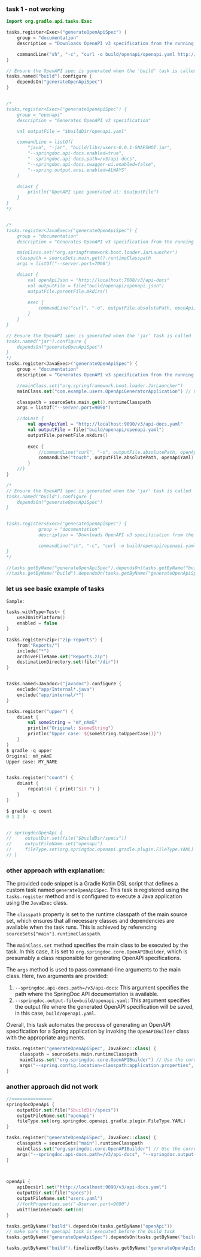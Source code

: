 ### task 1 - not working
```kotlin
import org.gradle.api.tasks.Exec

tasks.register<Exec>("generateOpenApiSpec") {
    group = "documentation"
    description = "Downloads OpenAPI v3 specification from the running Spring Boot application."

    commandLine("sh", "-c", "curl -o build/openapi/openapi.yaml http://localhost:7008/v3/api-docs.yaml")
}

// Ensure the OpenAPI spec is generated when the 'build' task is called
tasks.named("build").configure {
    dependsOn("generateOpenApiSpec")
}


/*
tasks.register<Exec>("generateOpenApiSpec") {
    group = "openapi"
    description = "Generates OpenAPI v3 specification"

    val outputFile = "$buildDir/openapi.yaml"

    commandLine = listOf(
        "java", "-jar", "build/libs/users-0.0.1-SNAPSHOT.jar",
        "--springdoc.api-docs.enabled=true",
        "--springdoc.api-docs.path=/v3/api-docs",
        "--springdoc.api-docs.swagger-ui.enabled=false",
        "--spring.output.ansi.enabled=ALWAYS"
    )

    doLast {
        println("OpenAPI spec generated at: $outputFile")
    }
}
*/


/*
tasks.register<JavaExec>("generateOpenApiSpec") {
    group = "documentation"
    description = "Generates OpenAPI v3 specification from the running Spring Boot application."

    mainClass.set("org.springframework.boot.loader.JarLauncher")
    classpath = sourceSets.main.get().runtimeClasspath
    args = listOf("--server.port=7008")

    doLast {
        val openApiJson = "http://localhost:7008/v3/api-docs"
        val outputFile = file("build/openapi/openapi.json")
        outputFile.parentFile.mkdirs()
        
        exec {
            commandLine("curl", "-o", outputFile.absolutePath, openApiJson)
        }
    }
}

// Ensure the OpenAPI spec is generated when the 'jar' task is called
tasks.named("jar").configure {
    dependsOn("generateOpenApiSpec")
}
*/
tasks.register<JavaExec>("generateOpenApiSpec") {
    group = "documentation"
    description = "Generates OpenAPI v3 specification from the running Spring Boot application."

    //mainClass.set("org.springframework.boot.loader.JarLauncher")
    mainClass.set("com.example.users.OpenApiGeneratorApplication") // Change to your actual main class

    classpath = sourceSets.main.get().runtimeClasspath
    args = listOf("--server.port=9090")

    //doLast {
        val openApiYaml = "http://localhost:9090/v3/api-docs.yaml"
        val outputFile = file("build/openapi/openapi.yaml")
        outputFile.parentFile.mkdirs()
        
        exec {
            //commandLine("curl", "-o", outputFile.absolutePath, openApiYaml)
            commandLine("touch", outputFile.absolutePath, openApiYaml)
        }
    //}
}

/*
// Ensure the OpenAPI spec is generated when the 'jar' task is called
tasks.named("build").configure {
    dependsOn("generateOpenApiSpec")
}


tasks.register<Exec>("generateOpenApiSpec") {
            group = "documentation"
            description = "Downloads OpenAPI v3 specification from the running Spring Boot application."

            commandLine("sh", "-c", "curl -o build/openapi/openapi.yaml http://localhost:9090/v3/api-docs.yaml")
}
*/

//tasks.getByName("generateOpenApiSpec").dependsOn(tasks.getByName("build"))
//tasks.getByName("build").dependsOn(tasks.getByName("generateOpenApiSpec"))
```

### let us see basic example of tasks
```kotlin
Sample:

tasks.withType<Test> {
    useJUnitPlatform()
    enabled = false
}

tasks.register<Zip>("zip-reports") {
    from("Reports/")
    include("*")
    archiveFileName.set("Reports.zip")
    destinationDirectory.set(file("/dir"))
}


tasks.named<Javadoc>("javadoc").configure {
    exclude("app/Internal*.java")
    exclude("app/internal/*")
}

tasks.register("upper") {
    doLast {
        val someString = "mY_nAmE"
        println("Original: $someString")
        println("Upper case: ${someString.toUpperCase()}")
    }
}
$ gradle -q upper
Original: mY_nAmE
Upper case: MY_NAME


tasks.register("count") {
    doLast {
        repeat(4) { print("$it ") }
    }
}

$ gradle -q count
0 1 2 3 


// springdocOpenApi {
//     outputDir.set(file("$buildDir/specs"))
//     outputFileName.set("openapi")
//     fileType.set(org.springdoc.openapi.gradle.plugin.FileType.YAML)
// }
```

### other approach with explanation:
The provided code snippet is a Gradle Kotlin DSL script that defines a custom task named `generateOpenApiSpec`. This task is registered using the `tasks.register` method and is configured to execute a Java application using the `JavaExec` class.

The `classpath` property is set to the runtime classpath of the main source set, which ensures that all necessary classes and dependencies are available when the task runs. This is achieved by referencing `sourceSets["main"].runtimeClasspath`.

The `mainClass.set` method specifies the main class to be executed by the task. In this case, it is set to `org.springdoc.core.OpenAPIBuilder`, which is presumably a class responsible for generating OpenAPI specifications.

The `args` method is used to pass command-line arguments to the main class. Here, two arguments are provided:
1. `--springdoc.api-docs.path=/v3/api-docs`: This argument specifies the path where the SpringDoc API documentation is available.
2. `--springdoc.output-file=build/openapi.yaml`: This argument specifies the output file where the generated OpenAPI specification will be saved, in this case, `build/openapi.yaml`.

Overall, this task automates the process of generating an OpenAPI specification for a Spring application by invoking the `OpenAPIBuilder` class with the appropriate arguments.

```kotlin
tasks.register("generateOpenApiSpec", JavaExec::class) {
     classpath = sourceSets.main.runtimeClasspath
     mainClass.set("org.springdoc.core.OpenAPIBuilder") // Use the correct class
     args("--spring.config.location=classpath:application.properties", "--springdoc.api-docs.path=/v3/api-docs", "--springdoc.output-file=build/openapi.yaml")
}
```

### another approach did not work
```kotlin
//===============
springdocOpenApi {
    outputDir.set(file("$buildDir/specs"))
    outputFileName.set("openapi")
    fileType.set(org.springdoc.openapi.gradle.plugin.FileType.YAML)
}

tasks.register("generateOpenApiSpec", JavaExec::class) {
    classpath = sourceSets["main"].runtimeClasspath
    mainClass.set("org.springdoc.core.OpenAPIBuilder") // Use the correct class
    args("--springdoc.api-docs.path=/v3/api-docs", "--springdoc.output-file=build/openapi.yaml")
}
 


openApi {
    apiDocsUrl.set("http://localhost:9090/v3/api-docs.yaml")
    outputDir.set(file("specs"))
    outputFileName.set("users.yaml")
    //forkProperties.set("-Dserver.port=9090")
    waitTimeInSeconds.set(60)
} 

tasks.getByName("build").dependsOn(tasks.getByName("openApi"))
// make sure the openapi task is executed before the build task
tasks.getByName("generateOpenApiSpec").dependsOn(tasks.getByName("build"))

tasks.getByName("build").finalizedBy(tasks.getByName("generateOpenApiSpec"))
```
